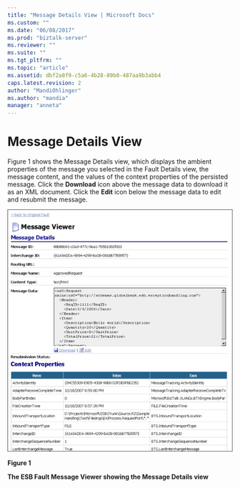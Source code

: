 ```yaml
---
title: "Message Details View | Microsoft Docs"
ms.custom: ""
ms.date: "06/08/2017"
ms.prod: "biztalk-server"
ms.reviewer: ""
ms.suite: ""
ms.tgt_pltfrm: ""
ms.topic: "article"
ms.assetid: dbf2a8f9-c5a6-4b28-89b0-487aa9b3abb4
caps.latest.revision: 2
author: "MandiOhlinger"
ms.author: "mandia"
manager: "anneta"
---
```

# Message Details View
Figure 1 shows the Message Details view, which displays the ambient properties of the message you selected in the Fault Details view, the message content, and the values of the context properties of the persisted message. Click the **Download** icon above the message data to download it as an XML document. Click the **Edit** icon below the message data to edit and resubmit the message.  
  
 ![Message Details View](../esb-toolkit/media/ch8-messagedetailsview.gif "Ch8-MessageDetailsView")  
  
 **Figure 1**  
  
 **The ESB Fault Message Viewer showing the Message Details view**